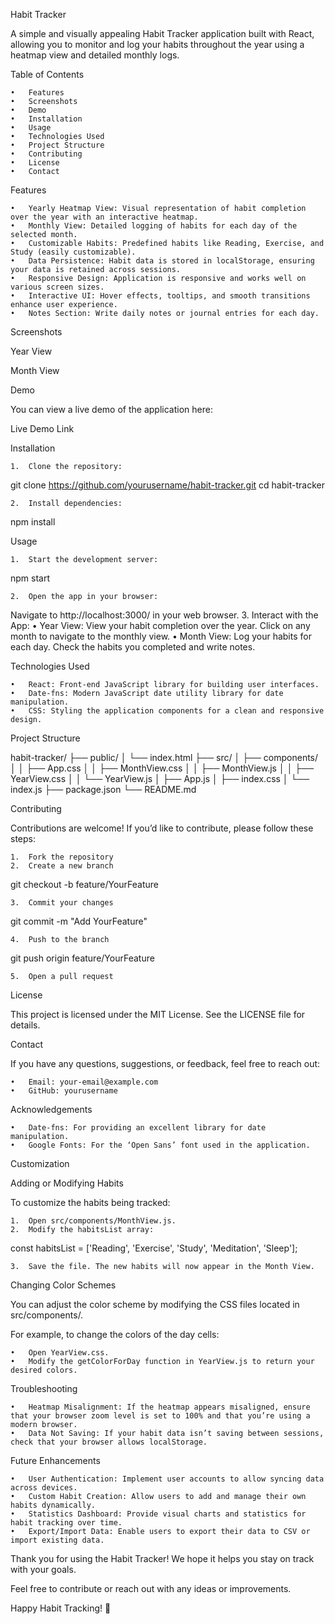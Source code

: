 Habit Tracker

A simple and visually appealing Habit Tracker application built with React, allowing you to monitor and log your habits throughout the year using a heatmap view and detailed monthly logs.

Table of Contents

	•	Features
	•	Screenshots
	•	Demo
	•	Installation
	•	Usage
	•	Technologies Used
	•	Project Structure
	•	Contributing
	•	License
	•	Contact

Features

	•	Yearly Heatmap View: Visual representation of habit completion over the year with an interactive heatmap.
	•	Monthly View: Detailed logging of habits for each day of the selected month.
	•	Customizable Habits: Predefined habits like Reading, Exercise, and Study (easily customizable).
	•	Data Persistence: Habit data is stored in localStorage, ensuring your data is retained across sessions.
	•	Responsive Design: Application is responsive and works well on various screen sizes.
	•	Interactive UI: Hover effects, tooltips, and smooth transitions enhance user experience.
	•	Notes Section: Write daily notes or journal entries for each day.

Screenshots

Year View

 

Month View

 

Demo

You can view a live demo of the application here:

Live Demo Link 

Installation

	1.	Clone the repository:

git clone https://github.com/yourusername/habit-tracker.git
cd habit-tracker


	2.	Install dependencies:

npm install



Usage

	1.	Start the development server:

npm start


	2.	Open the app in your browser:
Navigate to http://localhost:3000/ in your web browser.
	3.	Interact with the App:
	•	Year View: View your habit completion over the year. Click on any month to navigate to the monthly view.
	•	Month View: Log your habits for each day. Check the habits you completed and write notes.

Technologies Used

	•	React: Front-end JavaScript library for building user interfaces.
	•	Date-fns: Modern JavaScript date utility library for date manipulation.
	•	CSS: Styling the application components for a clean and responsive design.

Project Structure

habit-tracker/
├── public/
│   └── index.html
├── src/
│   ├── components/
│   │   ├── App.css
│   │   ├── MonthView.css
│   │   ├── MonthView.js
│   │   ├── YearView.css
│   │   └── YearView.js
│   ├── App.js
│   ├── index.css
│   └── index.js
├── package.json
└── README.md

Contributing

Contributions are welcome! If you’d like to contribute, please follow these steps:

	1.	Fork the repository
	2.	Create a new branch

git checkout -b feature/YourFeature


	3.	Commit your changes

git commit -m "Add YourFeature"


	4.	Push to the branch

git push origin feature/YourFeature


	5.	Open a pull request

License

This project is licensed under the MIT License. See the LICENSE file for details.

Contact

If you have any questions, suggestions, or feedback, feel free to reach out:

	•	Email: your-email@example.com
	•	GitHub: yourusername

Acknowledgements

	•	Date-fns: For providing an excellent library for date manipulation.
	•	Google Fonts: For the ‘Open Sans’ font used in the application.

Customization

Adding or Modifying Habits

To customize the habits being tracked:

	1.	Open src/components/MonthView.js.
	2.	Modify the habitsList array:

const habitsList = ['Reading', 'Exercise', 'Study', 'Meditation', 'Sleep'];


	3.	Save the file. The new habits will now appear in the Month View.

Changing Color Schemes

You can adjust the color scheme by modifying the CSS files located in src/components/.

For example, to change the colors of the day cells:

	•	Open YearView.css.
	•	Modify the getColorForDay function in YearView.js to return your desired colors.

Troubleshooting

	•	Heatmap Misalignment: If the heatmap appears misaligned, ensure that your browser zoom level is set to 100% and that you’re using a modern browser.
	•	Data Not Saving: If your habit data isn’t saving between sessions, check that your browser allows localStorage.

Future Enhancements

	•	User Authentication: Implement user accounts to allow syncing data across devices.
	•	Custom Habit Creation: Allow users to add and manage their own habits dynamically.
	•	Statistics Dashboard: Provide visual charts and statistics for habit tracking over time.
	•	Export/Import Data: Enable users to export their data to CSV or import existing data.

Thank you for using the Habit Tracker! We hope it helps you stay on track with your goals.

Feel free to contribute or reach out with any ideas or improvements.

Happy Habit Tracking! 🎯

